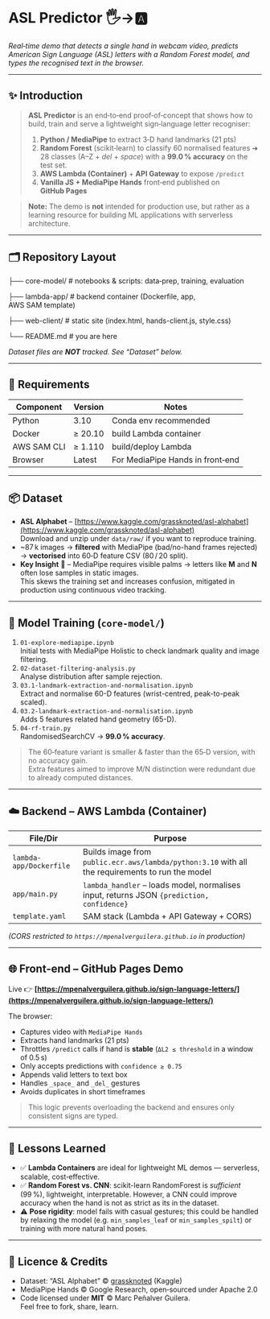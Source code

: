 # ASL Predictor 🖐️→🅰️

*Real‑time demo that detects a single hand in webcam video, predicts American Sign Language (ASL) letters with a Random Forest model, and types the recognised text in the browser.*

---

## ✨ Introduction

> **ASL Predictor** is an end‑to‑end proof‑of‑concept that shows how to build, train and serve a lightweight sign‑language letter recogniser:
>
> 1. **Python / MediaPipe** to extract 3‑D hand landmarks (21 pts)
> 2. **Random Forest** (scikit‑learn) to classify 60 normalised features ➜ 28 classes (A–Z + *del* + *space*) with a **99.0 % accuracy** on the test set.
> 3. **AWS Lambda (Container)** + **API Gateway** to expose `/predict`
> 4. **Vanilla JS + MediaPipe Hands** front‑end published on **GitHub Pages**

> **Note:** The demo is **not** intended for production use, but rather as a learning resource for building ML applications with serverless architecture.

---

## 🗂️ Repository Layout

├── core-model/ # notebooks & scripts: data‑prep, training, evaluation

├── lambda-app/ # backend container (Dockerfile, app, AWS SAM template)

├── web-client/ # static site (index.html, hands-client.js, style.css)

└── README.md # you are here


*Dataset files are **NOT** tracked. See “Dataset” below.*

---

## 🔧 Requirements

| Component      | Version | Notes                            |
| -------------- | ------- | -------------------------------- |
| Python         | 3.10    | Conda env recommended            |
| Docker         | ≥ 20.10 | build Lambda container           |
| AWS SAM CLI    | ≥ 1.110 | build/deploy Lambda              |
| Browser | Latest  | For MediaPipe Hands in front‑end        |

---

## 📦 Dataset

- **ASL Alphabet** – [https://www.kaggle.com/grassknoted/asl-alphabet](https://www.kaggle.com/grassknoted/asl-alphabet)  
  Download and unzip under `data/raw/` if you want to reproduce training.
- ~87 k images → **filtered** with MediaPipe (bad/no-hand frames rejected)  
  → **vectorised** into 60‑D feature CSV (80 / 20 split).
- **Key Insight** 🧠 – MediaPipe requires visible palms → letters like **M** and **N** often lose samples in static images.  
  This skews the training set and increases confusion, mitigated in production using continuous video tracking.

---

## 🤖 Model Training (`core-model/`)

1. `01-explore-mediapipe.ipynb`  
   Initial tests with MediaPipe Holistic to check landmark quality and image filtering.
2. `02-dataset-filtering-analysis.py`  
   Analyse distribution after sample rejection.
3. `03.1-landmark-extraction-and-normalisation.ipynb`  
   Extract and normalise 60-D features (wrist-centred, peak-to-peak scaled).
4. `03.2-landmark-extraction-and-normalisation.ipynb`  
   Adds 5 features related hand geometry (65-D).
5. `04-rf-train.py`  
   RandomisedSearchCV → **99.0 % accuracy**.

> The 60‑feature variant is smaller & faster than the 65‑D version, with no accuracy gain.  
> Extra features aimed to improve M/N distinction were redundant due to already computed distances.

---

## ☁️ Backend – AWS Lambda (Container)

| File/Dir                | Purpose                                                                                         |
| ----------------------- | ------------------------------------------------------------------------------------------------|
| `lambda-app/Dockerfile` | Builds image from `public.ecr.aws/lambda/python:3.10` with all the requirements to run the model|
| `app/main.py`           | `lambda_handler` – loads model, normalises input, returns JSON `{prediction, confidence}`       |
| `template.yaml`         | SAM stack (Lambda + API Gateway + CORS)                                                         |

*(CORS restricted to `https://mpenalverguilera.github.io` in production)*

---

## 🌐 Front‑end – GitHub Pages Demo

Live 👉 **[https://mpenalverguilera.github.io/sign-language-letters/](https://mpenalverguilera.github.io/sign-language-letters/)**

The browser:

- Captures video with `MediaPipe Hands`
- Extracts hand landmarks (21 pts)
- Throttles `/predict` calls if hand is **stable** (`ΔL2 ≤ threshold` in a window of 0.5 s)
- Only accepts predictions with `confidence ≥ 0.75`
- Appends valid letters to text box
- Handles `_space_` and `_del_` gestures
- Avoids duplicates in short timeframes

> This logic prevents overloading the backend and ensures only consistent signs are typed.

---

## 📝 Lessons Learned

- ✅ **Lambda Containers** are ideal for lightweight ML demos — serverless, scalable, cost‑effective.
- ✅ **Random Forest vs. CNN**: scikit-learn RandomForest is *sufficient* (99 %), lightweight, interpretable.
    However, a CNN could improve accuracy when the hand is not as strict as its in the dataset.
- ⚠️ **Pose rigidity**: model fails with casual gestures; this could be handled by relaxing the model (e.g. `min_samples_leaf` or `min_samples_spilt`)
    or training with more natural hand poses.
---

## 📜 Licence & Credits

- Dataset: “ASL Alphabet” © [grassknoted](https://github.com/grassknoted) (Kaggle)
- MediaPipe Hands © Google Research, open‑sourced under Apache 2.0
- Code licensed under **MIT** © Marc Peñalver Guilera.  
  Feel free to fork, share, learn.
